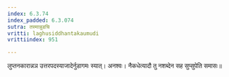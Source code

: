 ```yaml
---
index: 6.3.74
index_padded: 6.3.074
sutra: तस्मान्नुडचि
vritti: laghusiddhantakaumudi
vrittiindex: 951

---
```

लुप्तनकारान्नञ उत्तरपदस्याजादेर्नुडागमः स्यात्। अनश्वः। नैकधेत्यादौ तु नशब्देन सह सुप्सुपेति समासः॥